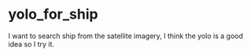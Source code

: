 # yolo_for_ship

I want to search ship from the satellite imagery, I think the yolo is a good idea so I try it.
